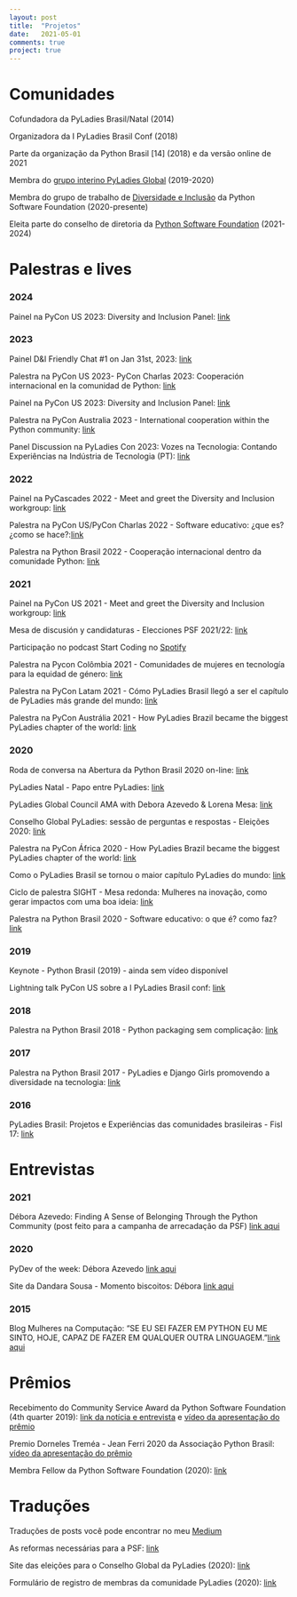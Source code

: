 ```yaml
---
layout: post
title:  "Projetos"
date:   2021-05-01
comments: true
project: true
---
```




# Comunidades
Cofundadora da PyLadies Brasil/Natal (2014)

Organizadora da I PyLadies Brasil Conf (2018)

Parte da organização da Python Brasil [14]  (2018) e da versão online de 2021

Membra do [grupo interino PyLadies Global](https://pyladies.com/blog/Help-us-decide-our-PyLadies-Projects-and-PyLadies-Global-Council-Selection-Process/help-us-with-pyladies-project-and-council-selection/) (2019-2020)

Membra do grupo de trabalho de [Diversidade e Inclusão](https://pyfound.blogspot.com/2020/12/announcing-psf-diversity-and-inclusion.html) da Python Software Foundation (2020-presente)

Eleita parte do conselho de diretoria da [Python Software Foundation](https://www.python.org/psf/members/#board-of-directors) (2021-2024)

# Palestras e lives

### 2024

Painel na PyCon US 2023: Diversity and Inclusion Panel: [link](https://www.youtube.com/watch?v=WGJu1LggIms&list=PL2Uw4_HvXqvYhjub9bw4uDAmNtprgAvlJ&index=66)

### 2023
Painel D&I Friendly Chat #1 on Jan 31st, 2023: [link](https://www.youtube.com/watch?v=qGHq33Qr2RQ)

Palestra na PyCon US 2023- PyCon Charlas 2023: Cooperación internacional en la comunidad de Python: [link](https://www.youtube.com/watch?v=AMe1cPyJ4hE&t=229s&pp=ygUUcHljb24gZGVib3JhIGF6ZXZlZG8%3D)

Painel na PyCon US 2023: Diversity and Inclusion Panel: [link](https://www.youtube.com/watch?v=RkvCK4fDSnQ)

Palestra na PyCon Australia 2023 - International cooperation within the Python community: [link](https://www.youtube.com/watch?v=hEqH6Hv4NLk)

Panel Discussion na PyLadies Con 2023: Vozes na Tecnologia: Contando Experiências na Indústria de Tecnologia (PT): [link](https://www.youtube.com/watch?v=YxYhDiqOGP0&list=PLOItnwPQ-eHwfNz6feBnqi6R5O4xLjk-r&index=10)



### 2022
Painel na PyCascades 2022 - Meet and greet the Diversity and Inclusion workgroup: [link](https://www.youtube.com/watch?v=XjQ-m8XsK0Q)

Palestra na PyCon US/PyCon Charlas 2022 - Software educativo: ¿que es? ¿como se hace?:[link](https://www.youtube.com/watch?v=49MuQkgYiBs)

Palestra na Python Brasil 2022 - Cooperação internacional dentro da comunidade Python: [link](https://www.youtube.com/watch?v=dd8Spona1_0)

### 2021

Painel na PyCon US 2021 - Meet and greet the Diversity and Inclusion workgroup: [link](https://us.pycon.org/2021/events/diversity-inclusion/)

Mesa de discusión y candidaturas - Elecciones PSF 2021/22: [link](https://www.youtube.com/watch?v=qFG2WrUhEm8)

Participação no podcast Start Coding no [Spotify](https://open.spotify.com/episode/5EaktdwxmyecXkeQtrW27J?si=-TsHuVNQTsa5TvrNo2hBjQ)

Palestra na Pycon Colômbia 2021 - Comunidades de mujeres en tecnología para la equidad de género: [link](https://www.youtube.com/watch?v=CwN30o0df60&t=587s)

Palestra na PyCon Latam 2021 -  Cómo PyLadies Brasil llegó a ser el capítulo de PyLadies más grande del mundo: [link](https://www.youtube.com/watch?v=sEcONPRDDhU)

Palestra na PyCon Austrália 2021 - How PyLadies Brazil became the biggest PyLadies chapter of the world: [link](https://www.youtube.com/watch?v=uPGm5sZlkaA&t=1593s)


### 2020

Roda de conversa na Abertura da Python Brasil 2020 on-line:  [link](https://www.youtube.com/watch?v=-DFgRTGRCA8)

PyLadies Natal - Papo entre PyLadies: [link](https://www.youtube.com/watch?v=jOJvPf3ze0M)

PyLadies Global Council AMA with Debora Azevedo & Lorena Mesa: [link](https://www.youtube.com/watch?v=PHmIF-6nRvI)

Conselho Global PyLadies: sessão de perguntas e respostas - Eleições 2020: [link](https://www.youtube.com/watch?v=1TZzBkreDlQ)

Palestra na PyCon África 2020 - How PyLadies Brazil became the biggest PyLadies chapter of the world: [link](https://www.youtube.com/watch?v=dijTpK3O6so)

Como o PyLadies Brasil se tornou o maior capítulo PyLadies do mundo: [link](https://www.youtube.com/watch?v=_lnVSlI2XWs)

Ciclo de palestra SIGHT - Mesa redonda: Mulheres na inovação, como gerar impactos com uma boa ideia: [link](https://youtu.be/wmxX6Ma-Yus?t=4821)

Palestra na Python Brasil 2020 - Software educativo: o que é? como faz? [link](https://www.youtube.com/watch?v=BZDaaNLK3wU&t=3492s)

### 2019
Keynote - Python Brasil (2019) - ainda sem vídeo disponível

Lightning talk PyCon US sobre a I PyLadies Brasil conf: [link](https://youtu.be/sRwHWPDJBnk?t=1358)

### 2018
Palestra na Python Brasil 2018 - Python packaging sem complicação: [link](https://www.youtube.com/watch?v=RaowuG0xcCw&list=PLDC3uVLxaEQ3Jd6ZNeNyEoCNkp05vRujQ&index=68)

### 2017
Palestra na Python Brasil 2017 - PyLadies e Django Girls promovendo a diversidade na tecnologia: [link](https://www.youtube.com/watch?v=y2syVuMQqrQ)

### 2016
PyLadies Brasil: Projetos e Experiências das comunidades brasileiras - Fisl 17: [link](https://www.youtube.com/watch?v=qvdPb90rFmE)





# Entrevistas

### 2021
Débora Azevedo: Finding A Sense of Belonging Through the Python Community (post feito para a campanha de arrecadação da PSF) [link aqui](https://pyfound.blogspot.com/2021/05/debora-azevedo-finding-sense-of.html)

### 2020
PyDev of the week: Débora Azevedo [link aqui](https://www.blog.pythonlibrary.org/2020/09/14/pydev-of-the-week-debora-azevedo/)

Site da Dandara Sousa - Momento biscoitos: Débora [link aqui](https://dandaramcsousa.github.io/2020/10/03/momentos-biscoitos-debora.html)

### 2015
Blog Mulheres na Computação: “SE EU SEI FAZER EM PYTHON EU ME SINTO, HOJE, CAPAZ DE FAZER EM QUALQUER OUTRA LINGUAGEM.”[link aqui](https://mulheresnacomputacao.com/2015/03/04/se-eu-sei-fazer-em-python-eu-me-sinto-hoje-capaz-de-fazer-em-qualquer-outra-linguagem/)

# Prêmios
Recebimento do Community Service Award da Python Software Foundation (4th quarter 2019): [link da notícia e entrevista](https://pyfound.blogspot.com/2020/03/debora-azevedo-awarded-psf-community.html) e [vídeo da apresentação do prêmio](https://youtu.be/a05o1fV90jc?t=303)

Premio Dorneles Treméa - Jean Ferri 2020 da Associação Python Brasil: [vídeo da apresentação do prêmio](https://youtu.be/3assmXh0R5Q?t=6588)

Membra Fellow da Python Software Foundation (2020): [link](https://pyfound.blogspot.com/2020/10/python-software-foundation-fellow.html)

# Traduções
Traduções de posts você pode encontrar no meu [Medium](https://medium.com/@deeh_azevedo)

As reformas necessárias para a PSF: [link](https://dev.to/deboraazevedo/as-reformas-necessarias-para-a-psf-2756)

Site das eleições para o Conselho Global da PyLadies (2020): [link](https://elections.pyladies.com/pt/)

Formulário de registro de membras da comunidade PyLadies (2020): [link](https://pyladies.com/blog/Announcement-for-Registering-PyLadies-Members/announcement-for-registering-pyladies-members/)

